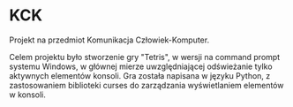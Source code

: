 # KCK
Projekt na przedmiot Komunikacja Człowiek-Komputer.

Celem projektu było stworzenie gry "Tetris", w wersji na command prompt systemu Windows, w głównej mierze uwzględniającej odświeżanie tylko aktywnych elementów konsoli.
Gra została napisana w języku Python, z zastosowaniem biblioteki curses do zarządzania wyświetlaniem elementów w konsoli.
